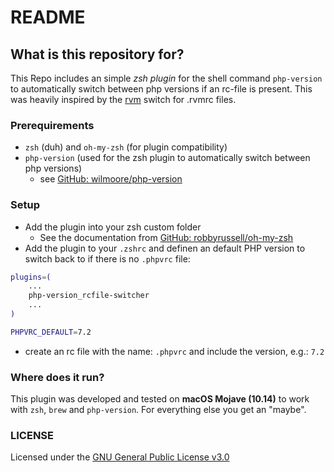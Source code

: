 # README #

## What is this repository for? ###

This Repo includes an simple *zsh plugin* for the shell command `php-version` to automatically switch between php versions if an rc-file is present.
This was heavily inspired by the [rvm](https://github.com/rvm/rvm) switch for .rvmrc files.


### Prerequirements

* `zsh` (duh) and `oh-my-zsh` (for plugin compatibility)
* `php-version` (used for the zsh plugin to automatically switch between php versions)
  * see [GitHub: wilmoore/php-version](https://github.com/wilmoore/php-version/blob/master/README.md)


### Setup

* Add the plugin into your zsh custom folder
  * See the documentation from [GitHub: robbyrussell/oh-my-zsh](https://github.com/robbyrussell/oh-my-zsh/wiki/Customization)
* Add the plugin to your `.zshrc` and definen an default PHP version to switch back to if there is no `.phpvrc` file:
```bash
plugins=(
    ...
    php-version_rcfile-switcher
    ...
)

PHPVRC_DEFAULT=7.2
```
* create an rc file with the name: `.phpvrc` and include the version, e.g.: `7.2`


### Where does it run?

This plugin was developed and tested on **macOS Mojave (10.14)** to work with `zsh`, `brew` and `php-version`. For everything else you get an "maybe".


### LICENSE 

Licensed under the [GNU General Public License v3.0](https://github.com/xellos866/php-version_rcfile-switcher/blob/master/LICENSE)
